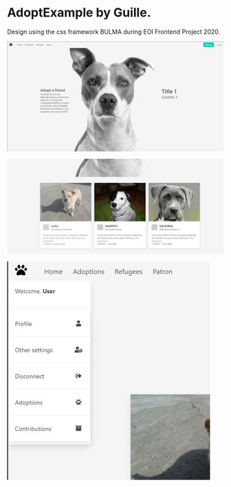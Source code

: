 # AdoptExample by Guille. 
Design using the css framework BULMA during EOI Frontend Project 2020.


![alt text](https://github.com/gfs2395/Adoption-Template/blob/master/assets/1.JPG?raw=true)


![alt text](https://github.com/gfs2395/Adoption-Template/blob/master/assets/2.JPG?raw=true)


![alt text](https://github.com/gfs2395/Adoption-Template/blob/master/assets/3.JPG?raw=true)


